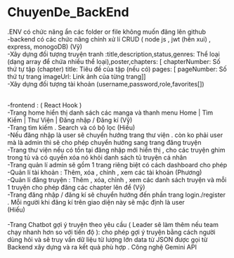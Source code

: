 # ChuyenDe_BackEnd

.ENV có chức năng ẩn các folder or file không muốn đăng lên github <br>
-backend có các chức năng chính xử lí CRUD ( node js , jwt (hên xui) , express, monogoDB) (Vỹ)
    <br>
    -Xây dựng đối tượng truyện tranh :title,description,status,genres:  Thể loại (dạng array để chứa nhiều thể loại),poster,chapters: [
        chapterNumber: Số thứ tự tập (chapter) 
        title: Tiêu đề của tập (nếu có) 
        pages: [
            pageNumber:  Số thứ tự trang
            imageUrl: Link ảnh của từng trang]]
            <br>
    -Xây dựng đối tượng tài khoản (username,password,role,favorites[])<br>

<br>
-frontend : ( React Hook ) <br>
    -Trang home hiển thị danh sách các manga và thanh menu Home | Tìm Kiếm | Thư Viện | Đăng nhập / Đăng kí (Vỹ)<br>
    -Trang tìm kiếm . Search và có bộ lọc (Hiếu) <br>
    -Nếu đăng nhập là user sẽ chuyển hướng trang thư viện . còn ko phải user mà là admin thì sẽ cho phép chuyển hướng sang trang đăng truyện <br>
        -Trang thư viện nếu có tồn tại đăng nhập mới hiển thị , cho các truyện ghim  trong tủ và có quyền xóa nó khỏi danh sách tủ truyện cá nhân <br>
        -Trang quản lí admin sẽ gồm 1 trang riêng biệt có cách dashboard cho phép <br>
            -Quản lí tài khoản : Thêm, xóa , chỉnh , xem các tài khoản (Phương) <br>
            -Quản lí đăng truyện : Thêm , xóa, chỉnh , xem các danh sách truyện và mỗi 1 truyện cho phép đăng các chapter lên để (Vỹ) <br>
    -Trang đăng nhập / đăng kí sẽ chuyển hướng đến phần trang login./register . Mỗi người khi đăng kí trên giao diện này sẽ mặc định là user  <br>
    (Hiếu)<br>
<br>
    -Trang Chatbot gợi ý truyện theo yêu cầu ( Leader sẽ làm thêm nếu team chạy nhanh hơn so với tiến độ ): cho phép gợi ý truyện bằng cách người dùng hỏi và sẽ truy vấn dữ liệu từ lượng lớn data từ JSON được gọi từ Backend xây dựng và ra kết quả phù hợp . Công nghệ Gemini API          
